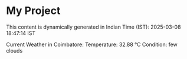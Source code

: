 # My Project

This content is dynamically generated in Indian Time (IST): 2025-03-08 18:47:14 IST


Current Weather in Coimbatore:
Temperature: 32.88 °C
Condition: few clouds
